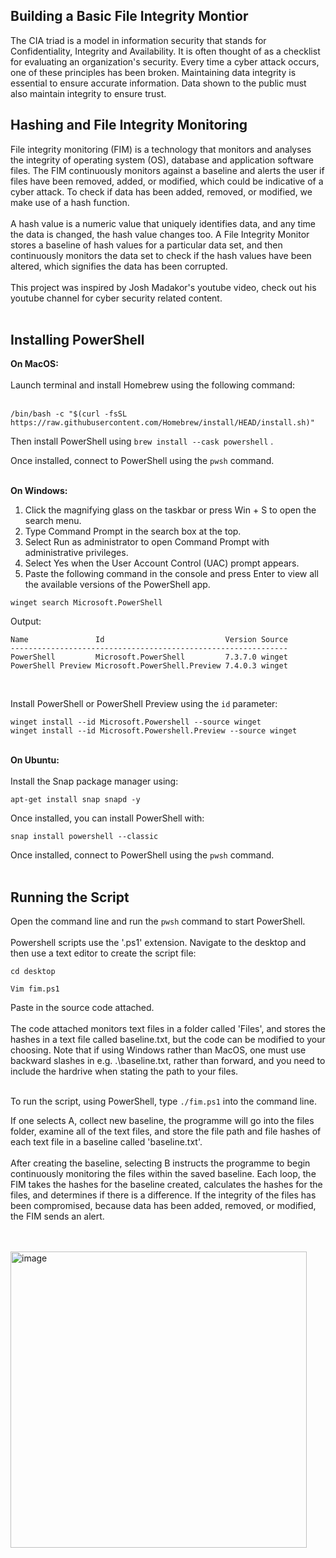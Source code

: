<h2>Building a Basic File Integrity Montior</h2>


The CIA triad is a model in information security that stands for Confidentiality, Integrity and Availability. It is often thought of as a checklist for evaluating an organization's security. Every time a cyber attack occurs, one of these principles has been broken. Maintaining data integrity is essential to ensure accurate information. Data shown to the public must also maintain integrity to ensure trust. 

<h2>Hashing and File Integrity Monitoring</h2>
File integrity monitoring (FIM) is a technology that monitors and analyses the integrity of operating system (OS), database and application software files. The FIM continuously monitors against a baseline and alerts the user if files have been removed, added, or modified, which could be indicative of a cyber attack. To check if data has been added, removed, or modified, we make use of a hash function. 
<br/>
<br/>
A hash value is a numeric value that uniquely identifies data, and any time the data is changed, the hash value changes too. A File Integrity Monitor stores a baseline of hash values for a particular data set, and then continuously monitors the data set to check if the hash values have been altered, which signifies the data has been corrupted. 
<br/>
<br/>
This project was inspired by Josh Madakor's youtube video, check out his youtube channel for cyber security related content.
<br/>
<br/>

<h2>Installing PowerShell</h2>
<b>On MacOS:</b>
<br/>
<br/>
Launch terminal and install Homebrew using the following command:
<br/>
<br/>

```
/bin/bash -c "$(curl -fsSL https://raw.githubusercontent.com/Homebrew/install/HEAD/install.sh)"
```

Then install PowerShell using 
`
brew install --cask powershell
`
.

Once installed, connect to PowerShell using the `pwsh` command.
<br/>
<br/>

<b>On Windows:</b>
<br/>
1. Click the magnifying glass on the taskbar or press Win + S to open the search menu.
2. Type Command Prompt in the search box at the top.
3. Select Run as administrator to open Command Prompt with administrative privileges.
4. Select Yes when the User Account Control (UAC) prompt appears.
5. Paste the following command in the console and press Enter to view all the available versions of the PowerShell app.

```
winget search Microsoft.PowerShell
```

Output:

```
Name               Id                           Version Source
--------------------------------------------------------------
PowerShell         Microsoft.PowerShell         7.3.7.0 winget
PowerShell Preview Microsoft.PowerShell.Preview 7.4.0.3 winget
```

<br/>

Install PowerShell or PowerShell Preview using the `id` parameter:

```
winget install --id Microsoft.Powershell --source winget
winget install --id Microsoft.Powershell.Preview --source winget
```
<br/>
<b>On Ubuntu:</b>
<br/>
<br/>
Install the Snap package manager using:

```
apt-get install snap snapd -y
```

Once installed, you can install PowerShell with:

```
snap install powershell --classic
```
Once installed, connect to PowerShell using the `pwsh` command.
<br/>
<br/>
<h2>Running the Script</h2>

Open the command line and run the `pwsh` command to start PowerShell.
<br/>
<br/>
Powershell scripts use the '.ps1' extension. Navigate to the desktop and then use a text editor to create the script file:

```
cd desktop
```

```
Vim fim.ps1
```

Paste in the source code attached. 
<br/>
<br/>
The code attached monitors text files in a folder called 'Files', and stores the hashes in a text file called baseline.txt, but the code can be modified to your choosing. Note that if using Windows rather than MacOS, one must use backward slashes in e.g. .\baseline.txt, rather than forward, and you need to include the hardrive when stating the path to your files.
<br/>
<br/>

To run the script, using PowerShell, type `./fim.ps1`  into the command line. 


If one selects A, collect new baseline, the programme will go into the files folder, examine all of the text files, and store the file path and file hashes of each text file in a baseline called 'baseline.txt'.
<br/>
<br/>
After creating the baseline, selecting B instructs the programme to begin continuously monitoring the files within the saved baseline. Each loop, the FIM takes the hashes for the baseline created, calculates the hashes for the files, and determines if there is a difference. If the integrity of the files has been compromised, because data has been added, removed, or modified, the FIM sends an alert.

<br/>
<br/>
<img width="474" alt="image" src="https://github.com/miahippisley/File-Integrity-Monitor-/assets/127256439/08edca5d-faeb-4f98-b35b-5d8c43619907">

